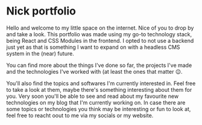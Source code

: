 # Nick portfolio

Hello and welcome to my little space on the internet. Nice of you to drop by and take a look.
This portfolio was made using my go-to technology stack, being React and CSS Modules in the frontend. I opted to not use a backend just yet as that is something I want to expand on with a headless CMS system in the (near) future.

You can find more about the things I've done so far, the projects I've made and the technologies I've worked with (at least the ones that matter 😉.

You'll also find the topics and softwares I'm currently interested in. Feel free to take a look at them, maybe there's something interesting about them for you.
Very soon you'll be able to see and read about my favourite new technologies on my blog that I'm currently working on.
In case there are some topics or technologies you think may be interesting or fun to look at, feel free to reacht oout to me via my socials or my website.
